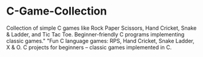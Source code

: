 # C-Game-Collection
Collection of simple C games like Rock Paper Scissors, Hand Cricket,  Snake &amp; Ladder,  and Tic Tac Toe.  Beginner-friendly C programs implementing classic games."  "Fun C language games: RPS, Hand Cricket, Snake Ladder, X &amp; O.  C projects for beginners – classic games implemented in C.
